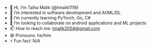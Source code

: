 - 👋 Hi, I’m Talha Malik (@tmalik1116)
- 👀 I’m interested in software development and AI/ML/DL
- 🌱 I’m currently learning PyTorch, Go, C#
- 💞️ I’m looking to collaborate on android applications and ML projects
- 📫 How to reach me: tmalik2004@gmail.com
- 😄 Pronouns: he/him
- ⚡ Fun fact: N/A

<!---
tmalik1116/tmalik1116 is a ✨ special ✨ repository because its `README.md` (this file) appears on your GitHub profile.
You can click the Preview link to take a look at your changes.
--->

